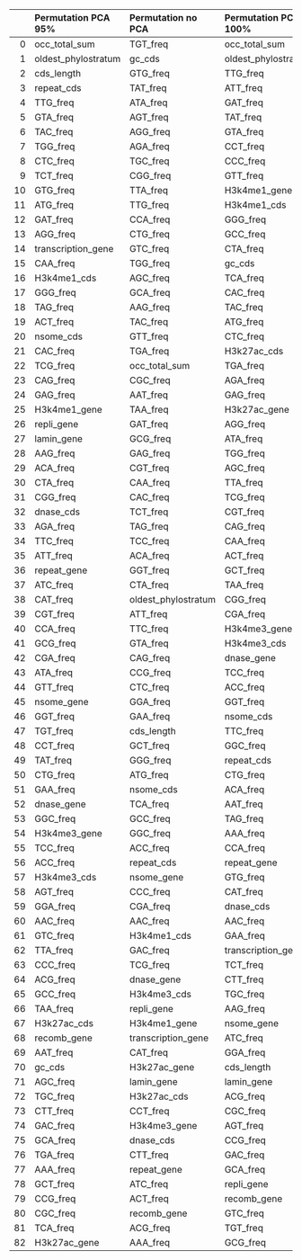 |    | Permutation PCA 95%   | Permutation no PCA   | Permutation PCA 100%   |
|---:|:----------------------|:---------------------|:-----------------------|
|  0 | occ_total_sum         | TGT_freq             | occ_total_sum          |
|  1 | oldest_phylostratum   | gc_cds               | oldest_phylostratum    |
|  2 | cds_length            | GTG_freq             | TTG_freq               |
|  3 | repeat_cds            | TAT_freq             | ATT_freq               |
|  4 | TTG_freq              | ATA_freq             | GAT_freq               |
|  5 | GTA_freq              | AGT_freq             | TAT_freq               |
|  6 | TAC_freq              | AGG_freq             | GTA_freq               |
|  7 | TGG_freq              | AGA_freq             | CCT_freq               |
|  8 | CTC_freq              | TGC_freq             | CCC_freq               |
|  9 | TCT_freq              | CGG_freq             | GTT_freq               |
| 10 | GTG_freq              | TTA_freq             | H3k4me1_gene           |
| 11 | ATG_freq              | TTG_freq             | H3k4me1_cds            |
| 12 | GAT_freq              | CCA_freq             | GGG_freq               |
| 13 | AGG_freq              | CTG_freq             | GCC_freq               |
| 14 | transcription_gene    | GTC_freq             | CTA_freq               |
| 15 | CAA_freq              | TGG_freq             | gc_cds                 |
| 16 | H3k4me1_cds           | AGC_freq             | TCA_freq               |
| 17 | GGG_freq              | GCA_freq             | CAC_freq               |
| 18 | TAG_freq              | AAG_freq             | TAC_freq               |
| 19 | ACT_freq              | TAC_freq             | ATG_freq               |
| 20 | nsome_cds             | GTT_freq             | CTC_freq               |
| 21 | CAC_freq              | TGA_freq             | H3k27ac_cds            |
| 22 | TCG_freq              | occ_total_sum        | TGA_freq               |
| 23 | CAG_freq              | CGC_freq             | AGA_freq               |
| 24 | GAG_freq              | AAT_freq             | GAG_freq               |
| 25 | H3k4me1_gene          | TAA_freq             | H3k27ac_gene           |
| 26 | repli_gene            | GAT_freq             | AGG_freq               |
| 27 | lamin_gene            | GCG_freq             | ATA_freq               |
| 28 | AAG_freq              | GAG_freq             | TGG_freq               |
| 29 | ACA_freq              | CGT_freq             | AGC_freq               |
| 30 | CTA_freq              | CAA_freq             | TTA_freq               |
| 31 | CGG_freq              | CAC_freq             | TCG_freq               |
| 32 | dnase_cds             | TCT_freq             | CGT_freq               |
| 33 | AGA_freq              | TAG_freq             | CAG_freq               |
| 34 | TTC_freq              | TCC_freq             | CAA_freq               |
| 35 | ATT_freq              | ACA_freq             | ACT_freq               |
| 36 | repeat_gene           | GGT_freq             | GCT_freq               |
| 37 | ATC_freq              | CTA_freq             | TAA_freq               |
| 38 | CAT_freq              | oldest_phylostratum  | CGG_freq               |
| 39 | CGT_freq              | ATT_freq             | CGA_freq               |
| 40 | CCA_freq              | TTC_freq             | H3k4me3_gene           |
| 41 | GCG_freq              | GTA_freq             | H3k4me3_cds            |
| 42 | CGA_freq              | CAG_freq             | dnase_gene             |
| 43 | ATA_freq              | CCG_freq             | TCC_freq               |
| 44 | GTT_freq              | CTC_freq             | ACC_freq               |
| 45 | nsome_gene            | GGA_freq             | GGT_freq               |
| 46 | GGT_freq              | GAA_freq             | nsome_cds              |
| 47 | TGT_freq              | cds_length           | TTC_freq               |
| 48 | CCT_freq              | GCT_freq             | GGC_freq               |
| 49 | TAT_freq              | GGG_freq             | repeat_cds             |
| 50 | CTG_freq              | ATG_freq             | CTG_freq               |
| 51 | GAA_freq              | nsome_cds            | ACA_freq               |
| 52 | dnase_gene            | TCA_freq             | AAT_freq               |
| 53 | GGC_freq              | GCC_freq             | TAG_freq               |
| 54 | H3k4me3_gene          | GGC_freq             | AAA_freq               |
| 55 | TCC_freq              | ACC_freq             | CCA_freq               |
| 56 | ACC_freq              | repeat_cds           | repeat_gene            |
| 57 | H3k4me3_cds           | nsome_gene           | GTG_freq               |
| 58 | AGT_freq              | CCC_freq             | CAT_freq               |
| 59 | GGA_freq              | CGA_freq             | dnase_cds              |
| 60 | AAC_freq              | AAC_freq             | AAC_freq               |
| 61 | GTC_freq              | H3k4me1_cds          | GAA_freq               |
| 62 | TTA_freq              | GAC_freq             | transcription_gene     |
| 63 | CCC_freq              | TCG_freq             | TCT_freq               |
| 64 | ACG_freq              | dnase_gene           | CTT_freq               |
| 65 | GCC_freq              | H3k4me3_cds          | TGC_freq               |
| 66 | TAA_freq              | repli_gene           | AAG_freq               |
| 67 | H3k27ac_cds           | H3k4me1_gene         | nsome_gene             |
| 68 | recomb_gene           | transcription_gene   | ATC_freq               |
| 69 | AAT_freq              | CAT_freq             | GGA_freq               |
| 70 | gc_cds                | H3k27ac_gene         | cds_length             |
| 71 | AGC_freq              | lamin_gene           | lamin_gene             |
| 72 | TGC_freq              | H3k27ac_cds          | ACG_freq               |
| 73 | CTT_freq              | CCT_freq             | CGC_freq               |
| 74 | GAC_freq              | H3k4me3_gene         | AGT_freq               |
| 75 | GCA_freq              | dnase_cds            | CCG_freq               |
| 76 | TGA_freq              | CTT_freq             | GAC_freq               |
| 77 | AAA_freq              | repeat_gene          | GCA_freq               |
| 78 | GCT_freq              | ATC_freq             | repli_gene             |
| 79 | CCG_freq              | ACT_freq             | recomb_gene            |
| 80 | CGC_freq              | recomb_gene          | GTC_freq               |
| 81 | TCA_freq              | ACG_freq             | TGT_freq               |
| 82 | H3k27ac_gene          | AAA_freq             | GCG_freq               |